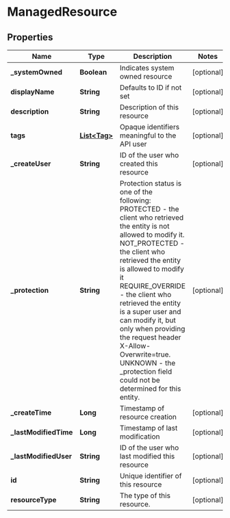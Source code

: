 # ManagedResource

## Properties
Name | Type | Description | Notes
------------ | ------------- | ------------- | -------------
**_systemOwned** | **Boolean** | Indicates system owned resource |  [optional]
**displayName** | **String** | Defaults to ID if not set |  [optional]
**description** | **String** | Description of this resource |  [optional]
**tags** | [**List&lt;Tag&gt;**](Tag.md) | Opaque identifiers meaningful to the API user |  [optional]
**_createUser** | **String** | ID of the user who created this resource |  [optional]
**_protection** | **String** | Protection status is one of the following: PROTECTED - the client who retrieved the entity is not allowed             to modify it. NOT_PROTECTED - the client who retrieved the entity is allowed                 to modify it REQUIRE_OVERRIDE - the client who retrieved the entity is a super                    user and can modify it, but only when providing                    the request header X-Allow-Overwrite&#x3D;true. UNKNOWN - the _protection field could not be determined for this           entity.  |  [optional]
**_createTime** | **Long** | Timestamp of resource creation |  [optional]
**_lastModifiedTime** | **Long** | Timestamp of last modification |  [optional]
**_lastModifiedUser** | **String** | ID of the user who last modified this resource |  [optional]
**id** | **String** | Unique identifier of this resource |  [optional]
**resourceType** | **String** | The type of this resource. |  [optional]
